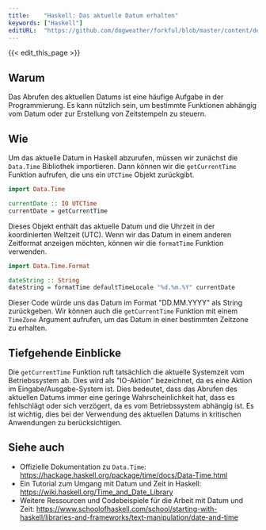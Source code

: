 ```yaml
---
title:    "Haskell: Das aktuelle Datum erhalten"
keywords: ["Haskell"]
editURL:  "https://github.com/dogweather/forkful/blob/master/content/de/haskell/getting-the-current-date.md"
---
```


{{< edit_this_page >}}

## Warum

Das Abrufen des aktuellen Datums ist eine häufige Aufgabe in der Programmierung. Es kann nützlich sein, um bestimmte Funktionen abhängig vom Datum oder zur Erstellung von Zeitstempeln zu steuern.

## Wie

Um das aktuelle Datum in Haskell abzurufen, müssen wir zunächst die `Data.Time` Bibliothek importieren. Dann können wir die `getCurrentTime` Funktion aufrufen, die uns ein `UTCTime` Objekt zurückgibt.

```Haskell
import Data.Time

currentDate :: IO UTCTime
currentDate = getCurrentTime
```

Dieses Objekt enthält das aktuelle Datum und die Uhrzeit in der koordinierten Weltzeit (UTC). Wenn wir das Datum in einem anderen Zeitformat anzeigen möchten, können wir die `formatTime` Funktion verwenden.

```Haskell
import Data.Time.Format

dateString :: String
dateString = formatTime defaultTimeLocale "%d.%m.%Y" currentDate
```

Dieser Code würde uns das Datum im Format "DD.MM.YYYY" als String zurückgeben. Wir können auch die `getCurrentTime` Funktion mit einem `TimeZone` Argument aufrufen, um das Datum in einer bestimmten Zeitzone zu erhalten.

## Tiefgehende Einblicke

Die `getCurrentTime` Funktion ruft tatsächlich die aktuelle Systemzeit vom Betriebssystem ab. Dies wird als "IO-Aktion" bezeichnet, da es eine Aktion im Eingabe/Ausgabe-System ist. Dies bedeutet, dass das Abrufen des aktuellen Datums immer eine geringe Wahrscheinlichkeit hat, dass es fehlschlägt oder sich verzögert, da es vom Betriebssystem abhängig ist. Es ist wichtig, dies bei der Verwendung des aktuellen Datums in kritischen Anwendungen zu berücksichtigen.

## Siehe auch

- Offizielle Dokumentation zu `Data.Time`: https://hackage.haskell.org/package/time/docs/Data-Time.html
- Ein Tutorial zum Umgang mit Datum und Zeit in Haskell: https://wiki.haskell.org/Time_and_Date_Library
- Weitere Ressourcen und Codebeispiele für die Arbeit mit Datum und Zeit: https://www.schoolofhaskell.com/school/starting-with-haskell/libraries-and-frameworks/text-manipulation/date-and-time